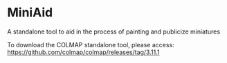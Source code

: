 # MiniAid
A standalone tool to aid in the process of painting and publicize miniatures

To download the COLMAP standalone tool, please access: https://github.com/colmap/colmap/releases/tag/3.11.1
